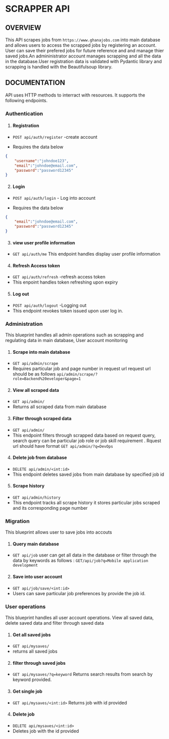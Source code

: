 # SCRAPPER API

## OVERVIEW
This API scrapes jobs from ``https://www.ghanajobs.com`` into main database and allows users to access the scrapped jobs by registering an account. User can save their prefered jobs for future reference and and manage thier saved jobs.An admininistrator account manages scrapping and all the data in the database.User registration data is validated with Pydantic library and scrapping is handled with the Beautifulsoup library.

## DOCUMENTATION
API uses HTTP methods to interract with resources. It supports the following endpoints.

### Authentication
1. #### Registration
- `POST api/auth/register` -create account

- Requires the data below 
```json
{
    "username":"johndoe123",
    "email":"johndoe@email.com",
    "password":"password12345"
}

```
2. #### Login
- `POST api/auth/login` - Log into account

- Requires the data below
```json
{
    "email":"johndoe@email.com",
    "password":"password12345"
}

```
3. #### view user profile information
- `GET api/auth/me` 
This endpoint handles display user profile information 

4.  #### Refresh Access token
- `GET api/auth/refresh` -refresh access token
- This enpoint handles token refreshing upon expiry

5. #### Log out
- `POST api/auth/logout` -Logging out
- This endpoint revokes token issued upon  user log in.

### Administration
This blueprint handles all admin operations such as scrapping and regulating data  in main database, User account monitoring 

1. #### Scrape into main database
- `GET api/admin/scrape`
- Requires particular job and page number in request url
request url should be as follows `api/admin/scrape/?role=Backend%20eveloper&page=1`


2. #### View all scraped data
- `GET api/admin/`
- Returns all scraped data from main database

3. #### Filter through scraped data
- `GET api/admin/`
- This endpoint filters through scrapped data based on request query, search query  can be particular job role or job skill requirement .
Rquest url should have format `GET api/admin/?q=DevOps`

4. #### Delete job from database
- `DELETE api/admin/<int:id>`
- This endpoint deletes saved jobs from main database by specified job id

5. #### Scrape history
- `GET api/admin/history`
- This endpoint tracks all scrape history it stores particular jobs scraped and its corresponding page number

### Migration
 This blueprint allows user to save jobs into accouts 
1. #### Query main database
- `GET api/job`
user can get all data in the database or filter through the data by keywords as follows : `GET/api/job?q=Mobile application development`

2. #### Save into user account
- `GET api/job/save/<int:id>`
- Users can save particular job preferences by provide the job id.

### User operations
This blueprint handles all user account operations. View all saved data, delete saved data and filter through saved data

1.  #### Get all saved jobs
- `GET api/mysaves/`
- returns all saved jobs

2.  #### filter through saved jobs
- `GET api/mysaves/?q=keyword`
Returns search results from search by keyword provided.

3. #### Get single job
- `GET api/mysaves/<int:id>`
Returns job with id provided

4. #### Delete job
- `DELETE api/mysaves/<int:id>`
- Deletes job with the id provided



